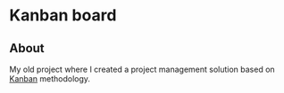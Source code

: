 # Kanban board

## About

My old project where I created a project management solution based on [Kanban](https://en.wikipedia.org/wiki/Kanban) methodology.
